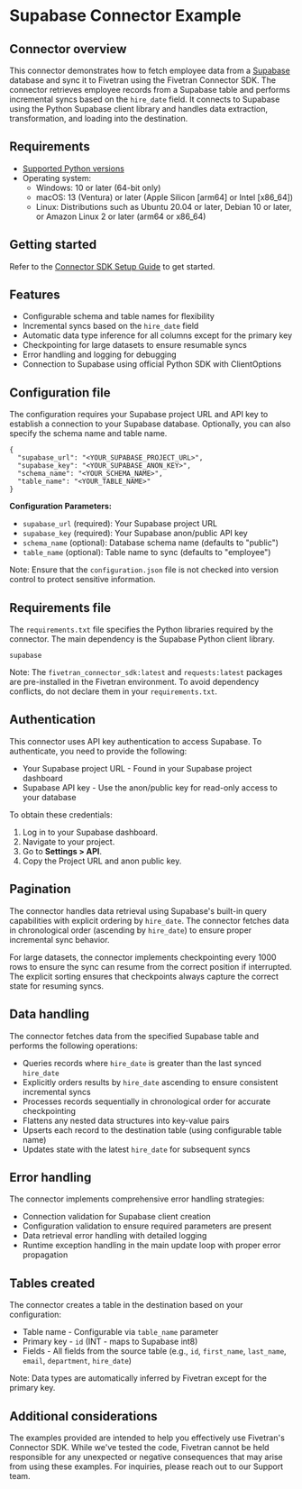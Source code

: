 # Supabase Connector Example 

## Connector overview
This connector demonstrates how to fetch employee data from a [Supabase](https://supabase.com/) database and sync it to Fivetran using the Fivetran Connector SDK. The connector retrieves employee records from a Supabase table and performs incremental syncs based on the `hire_date` field. It connects to Supabase using the Python Supabase client library and handles data extraction, transformation, and loading into the destination.


## Requirements
- [Supported Python versions](https://github.com/fivetran/fivetran_connector_sdk/blob/main/README.md#requirements)
- Operating system:
    - Windows: 10 or later (64-bit only)
    - macOS: 13 (Ventura) or later (Apple Silicon [arm64] or Intel [x86_64])
    - Linux: Distributions such as Ubuntu 20.04 or later, Debian 10 or later, or Amazon Linux 2 or later (arm64 or x86_64)

## Getting started
Refer to the [Connector SDK Setup Guide](https://fivetran.com/docs/connectors/connector-sdk/setup-guide) to get started.


## Features
- Configurable schema and table names for flexibility
- Incremental syncs based on the `hire_date` field
- Automatic data type inference for all columns except for the primary key
- Checkpointing for large datasets to ensure resumable syncs
- Error handling and logging for debugging
- Connection to Supabase using official Python SDK with ClientOptions


## Configuration file
The configuration requires your Supabase project URL and API key to establish a connection to your Supabase database. Optionally, you can also specify the schema name and table name.

```
{
  "supabase_url": "<YOUR_SUPABASE_PROJECT_URL>",
  "supabase_key": "<YOUR_SUPABASE_ANON_KEY>",
  "schema_name": "<YOUR_SCHEMA_NAME>",
  "table_name": "<YOUR_TABLE_NAME>"
}
```

**Configuration Parameters:**
- `supabase_url` (required): Your Supabase project URL
- `supabase_key` (required): Your Supabase anon/public API key
- `schema_name` (optional): Database schema name (defaults to "public")
- `table_name` (optional): Table name to sync (defaults to "employee")

Note: Ensure that the `configuration.json` file is not checked into version control to protect sensitive information.


## Requirements file
The `requirements.txt` file specifies the Python libraries required by the connector. The main dependency is the Supabase Python client library.

```
supabase
```

Note: The `fivetran_connector_sdk:latest` and `requests:latest` packages are pre-installed in the Fivetran environment. To avoid dependency conflicts, do not declare them in your `requirements.txt`.


## Authentication
This connector uses API key authentication to access Supabase. To authenticate, you need to provide the following:
- Your Supabase project URL - Found in your Supabase project dashboard
- Supabase API key - Use the anon/public key for read-only access to your database

To obtain these credentials:
1. Log in to your Supabase dashboard.
2. Navigate to your project.
3. Go to **Settings > API**.
4. Copy the Project URL and anon public key.


## Pagination
The connector handles data retrieval using Supabase's built-in query capabilities with explicit ordering by `hire_date`. The connector fetches data in chronological order (ascending by `hire_date`) to ensure proper incremental sync behavior. 

For large datasets, the connector implements checkpointing every 1000 rows to ensure the sync can resume from the correct position if interrupted. The explicit sorting ensures that checkpoints always capture the correct state for resuming syncs.


## Data handling
The connector fetches data from the specified Supabase table and performs the following operations:
- Queries records where `hire_date` is greater than the last synced `hire_date`
- Explicitly orders results by `hire_date` ascending to ensure consistent incremental syncs
- Processes records sequentially in chronological order for accurate checkpointing
- Flattens any nested data structures into key-value pairs
- Upserts each record to the destination table (using configurable table name)
- Updates state with the latest `hire_date` for subsequent syncs


## Error handling
The connector implements comprehensive error handling strategies:
- Connection validation for Supabase client creation 
- Configuration validation to ensure required parameters are present 
- Data retrieval error handling with detailed logging 
- Runtime exception handling in the main update loop with proper error propagation


## Tables created
The connector creates a table in the destination based on your configuration:

- Table name - Configurable via `table_name` parameter
- Primary key - `id` (INT - maps to Supabase int8)
- Fields - All fields from the source table (e.g., `id`, `first_name`, `last_name`, `email`, `department`, `hire_date`)

Note: Data types are automatically inferred by Fivetran except for the primary key.


## Additional considerations
The examples provided are intended to help you effectively use Fivetran's Connector SDK. While we've tested the code, Fivetran cannot be held responsible for any unexpected or negative consequences that may arise from using these examples. For inquiries, please reach out to our Support team.